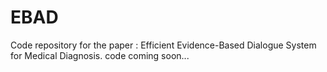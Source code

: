 # EBAD

Code repository for the paper : Efficient Evidence-Based Dialogue System for
Medical Diagnosis. code coming soon...
